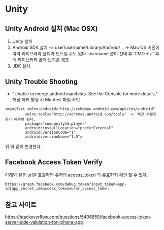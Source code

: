# Unity

## Unity Android 설치 (Mac OSX)
1. Unity 설치
2. Android SDK 설치 
  -> user/username/Library/Android/ ..
  -> Mac OS 버전에 따라 라이브러리 폴더가 안보일 수도 있다. username 폴더 선택 후 'CMD + J' 후에 라이브러리 폴더 보기를 체크
3. JDK 설치

## Unity Trouble Shooting
 - "Unable to merge android manifests. See the Console for more details." 해당 에러 발생 시 Manfest 파일 확인
 ```
 <manifest xmlns:android="http://schemas.android.com/apk/res/android"
          xmlns:tools="http://schemas.android.com/tools"  <- 해당 부분만 추가 해주면 된다.
          package="com.unity3d.player" 
          android:installLocation="preferExternal" 
          android:versionCode="1" 
          android:versionName="1.0">
 ```

 위 와 같이 변경한다.

## Facebook Access Token Verify

아래와 같은 url을 호출하면 유저의 access_token 의 유효한지 확인 할 수 있다.

```
https://graph.facebook.com/debug_token?input_token=app-id|app_secret_id&access_token=user_access_token

```

## 참고 사이트

https://stackoverflow.com/questions/5406859/facebook-access-token-server-side-validation-for-iphone-app